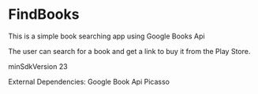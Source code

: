 # FindBooks

This is a simple book searching app using Google Books Api

The user can search for a book and get a link to buy it from the Play Store.

minSdkVersion 23

External Dependencies:
Google Book Api
Picasso

